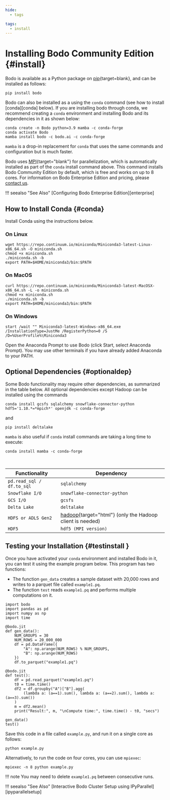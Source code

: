 ```yaml
---
hide:
  - tags

tags:
  - install
---
```

# Installing Bodo Community Edition {#install}


Bodo is available as a Python package on [pip](https://pypi.org/project/bodo/){target=blank},
and can be installed as follows:

```
pip install bodo
```


Bodo can also be installed as a using the `conda` command (see how to install [conda][conda] below). 
If you are installing bodo through conda, we recommend creating a `conda` environment and installing 
Bodo and its dependencies in it as shown below:

```console
conda create -n Bodo python=3.9 mamba -c conda-forge
conda activate Bodo
mamba install bodo -c bodo.ai -c conda-forge
```

`mamba` is a drop-in replacement for `conda` that uses the same commands and configuration but is much faster.

Bodo uses [MPI](https://en.wikipedia.org/wiki/Message_Passing_Interface){target="blank"}
for parallelization, which is automatically installed as part of the
`conda` install command above. This command installs Bodo Community
Edition by default, which is free and works on up to 8 cores. For
information on Bodo Enterprise Edition and pricing, please [contact
us](https://bodo.ai/contact/).

!!! seealso "See Also"
    [Configuring Bodo Enterprise Edition][enterprise]

## How to Install Conda {#conda}

Install Conda using the instructions below.

### On Linux

```shell
wget https://repo.continuum.io/miniconda/Miniconda3-latest-Linux-x86_64.sh -O miniconda.sh
chmod +x miniconda.sh
./miniconda.sh -b
export PATH=$HOME/miniconda3/bin:$PATH
```

### On MacOS

```shell
curl https://repo.continuum.io/miniconda/Miniconda3-latest-MacOSX-x86_64.sh -L -o miniconda.sh
chmod +x miniconda.sh
./miniconda.sh -b
export PATH=$HOME/miniconda3/bin:$PATH
```

### On Windows

```console
start /wait "" Miniconda3-latest-Windows-x86_64.exe /InstallationType=JustMe /RegisterPython=0 /S /D=%UserProfile%\Miniconda3
```

Open the Anaconda Prompt to use Bodo (click Start, select Anaconda
Prompt). You may use other terminals if you have already added Anaconda
to your PATH.

## Optional Dependencies {#optionaldep}

Some Bodo functionality may require other dependencies, as summarized in
the table below. All optional dependencies except Hadoop can be
installed using the commands

```console
conda install gcsfs sqlalchemy snowflake-connector-python hdf5='1.10.*=*mpich*' openjdk -c conda-forge
```

and 

```console
pip install deltalake
```

`mamba` is also useful if `conda` install commands are taking a long time to execute:

```console
conda install mamba -c conda-forge
```

<br/>
<center>

| Functionality            |   Dependency
|--------------------------|------------------------------------------------------------------------------------
|`pd.read_sql / df.to_sql` |`sqlalchemy`                                                                       
|`Snowflake I/O`           |`snowflake-connector-python`                                                       
|`GCS I/O`                 |`gcsfs`                                                                            
|`Delta Lake`              |`deltalake`                                                                        
|`HDFS or ADLS Gen2`       |[hadoop](http://hadoop.apache.org/docs/stable/){target="html"} (only the Hadoop client is needed) 
|`HDF5`                    |`hdf5 (MPI version)`                                                               

</center>

## Testing your Installation {#testinstall }

Once you have activated your `conda` environment and installed Bodo in
it, you can test it using the example program below. This program has
two functions:

-   The function `gen_data` creates a sample dataset with 20,000 rows
    and writes to a parquet file called `example1.pq`.
-   The function `test` reads `example1.pq` and performs multiple
    computations on it.

``` python3
import bodo
import pandas as pd
import numpy as np
import time

@bodo.jit
def gen_data():
    NUM_GROUPS = 30
    NUM_ROWS = 20_000_000
    df = pd.DataFrame({
        "A": np.arange(NUM_ROWS) % NUM_GROUPS,
        "B": np.arange(NUM_ROWS)
    })
    df.to_parquet("example1.pq")

@bodo.jit
def test():
    df = pd.read_parquet("example1.pq")
    t0 = time.time()
    df2 = df.groupby("A")["B"].agg(
        (lambda a: (a==1).sum(), lambda a: (a==2).sum(), lambda a: (a==3).sum())
    )
    m = df2.mean()
    print("Result:", m, "\nCompute time:", time.time() - t0, "secs")

gen_data()
test()
```

Save this code in a file called `example.py`, and run it on a single
core as follows:

```console
python example.py
```

Alternatively, to run the code on four cores, you can use `mpiexec`:

```console
mpiexec -n 8 python example.py
```

!!! note
    You may need to delete `example1.pq` between consecutive runs.

!!! seealso "See Also"
    [Interactive Bodo Cluster Setup using IPyParallel][ipyparallelsetup]

